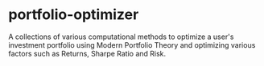 # portfolio-optimizer

A collections of various computational methods to optimize a user's investment portfolio using Modern Portfolio Theory and optimizing various factors such as Returns, Sharpe Ratio and Risk.
